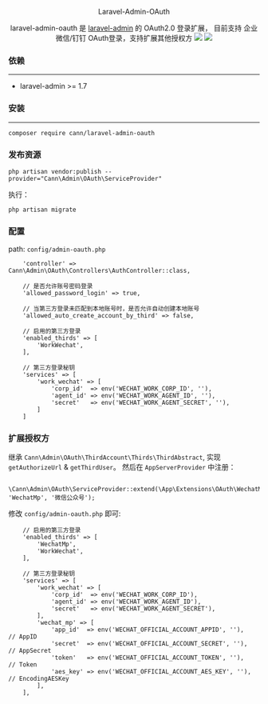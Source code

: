 <p align="center">Laravel-Admin-OAuth</p>

<p align="center">
  laravel-admin-oauth 是 <a href="https://laravel-admin.org/">laravel-admin</a> 的 OAuth2.0 登录扩展， 目前支持 企业微信/钉钉 OAuth登录，支持扩展其他授权方
  <img src="https://blog-1252314417.cos.ap-shanghai.myqcloud.com/1588825967295.jpg">
  <img src="https://blog-1252314417.cos.ap-shanghai.myqcloud.com/1588826006635.jpg">
</p>


### 依赖
------------
 - laravel-admin >= 1.7
 
 
### 安装
------------
```
composer require cann/laravel-admin-oauth
```

### 发布资源

```
php artisan vendor:publish --provider="Cann\Admin\OAuth\ServiceProvider"
```

执行：
```
php artisan migrate
```

### 配置

path: `config/admin-oauth.php`

```
    'controller' => Cann\Admin\OAuth\Controllers\AuthController::class,

    // 是否允许账号密码登录
    'allowed_password_login' => true,

    // 当第三方登录未匹配到本地账号时，是否允许自动创建本地账号
    'allowed_auto_create_account_by_third' => false,

    // 启用的第三方登录
    'enabled_thirds' => [
        'WorkWechat',
    ],

    // 第三方登录秘钥
    'services' => [
        'work_wechat' => [
            'corp_id'  => env('WECHAT_WORK_CORP_ID', ''),
            'agent_id' => env('WECHAT_WORK_AGENT_ID', ''),
            'secret'   => env('WECHAT_WORK_AGENT_SECRET', ''),
        ]
    ]
```

### 扩展授权方

继承 `Cann\Admin\OAuth\ThirdAccount\Thirds\ThirdAbstract`, 实现 `getAuthorizeUrl` & `getThirdUser`。 然后在 `AppServerProvider` 中注册：

```
    \Cann\Admin\OAuth\ServiceProvider::extend(\App\Extensions\OAuth\WechatMp::class, 'WechatMp', '微信公众号');
```

修改 `config/admin-oauth.php` 即可:

```
    // 启用的第三方登录
    'enabled_thirds' => [
        'WechatMp',
        'WorkWechat',
    ],

    // 第三方登录秘钥
    'services' => [
        'work_wechat' => [
            'corp_id'  => env('WECHAT_WORK_CORP_ID'),
            'agent_id' => env('WECHAT_WORK_AGENT_ID'),
            'secret'   => env('WECHAT_WORK_AGENT_SECRET'),
        ],
        'wechat_mp' => [
            'app_id'  => env('WECHAT_OFFICIAL_ACCOUNT_APPID', ''),   // AppID
            'secret'  => env('WECHAT_OFFICIAL_ACCOUNT_SECRET', ''),   // AppSecret
            'token'   => env('WECHAT_OFFICIAL_ACCOUNT_TOKEN', ''),    // Token
            'aes_key' => env('WECHAT_OFFICIAL_ACCOUNT_AES_KEY', ''),  // EncodingAESKey
        ],
    ],
```
